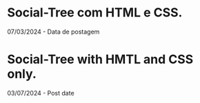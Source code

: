 # Social-Tree com HTML e CSS.
07/03/2024 - Data de postagem

# Social-Tree with HMTL and CSS only.
03/07/2024 - Post date
